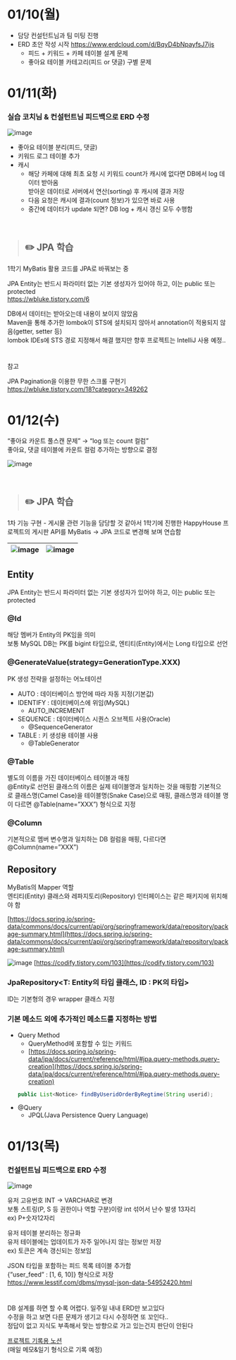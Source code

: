 # 01/10(월)

- 담당 컨설턴트님과 팀 미팅 진행
- ERD 초안 작성 시작 https://www.erdcloud.com/d/BqyD4bNpayfsJ7ijs
  - 피드 + 키워드 + 카페 테이블 설계 문제
  - 좋아요 테이블 카테고리(피드 or 댓글) 구별 문제

# 01/11(화)

### 실습 코치님 & 컨설턴트님 피드백으로 ERD 수정

![image](https://user-images.githubusercontent.com/50658153/148956161-beeb2ace-17d4-4fc8-952b-771e4be202ba.png)

- 좋아요 테이블 분리(피드, 댓글)
- 키워드 로그 테이블 추가
- 캐시
  - 해당 카페에 대해 최초 요청 시 키워드 count가 캐시에 없다면 DB에서 log 데이터 받아옴  
    받아온 데이터로 서버에서 연산(sorting) 후 캐시에 결과 저장
  - 다음 요청은 캐시에 결과(count 정보)가 있으면 바로 사용
  - 중간에 데이터가 update 되면? DB log + 캐시 갱신 모두 수행함

</br>

> ## ✏️ JPA 학습

1학기 MyBatis 활용 코드를 JPA로 바꿔보는 중

JPA Entity는 반드시 파라미터 없는 기본 생성자가 있어야 하고, 이는 public 또는 protected  
https://wbluke.tistory.com/6

DB에서 데이터는 받아오는데 내용이 보이지 않았음  
Maven을 통해 추가한 lombok이 STS에 설치되지 않아서 annotation이 적용되지 않음(getter, setter 등)  
lombok IDEs에 STS 경로 지정해서 해결 했지만 향후 프로젝트는 IntelliJ 사용 예정..

#

참고

JPA Pagination을 이용한 무한 스크롤 구현기  
https://wbluke.tistory.com/18?category=349262

# 01/12(수)

“좋아요 카운트 풀스캔 문제” → “log 또는 count 컬럼”  
좋아요, 댓글 테이블에 카운트 컬럼 추가하는 방향으로 결정

![image](https://user-images.githubusercontent.com/50658153/149251114-81e39d2c-1122-4d19-bd7c-467666127c74.png)

</br>

> ## ✏️ JPA 학습

1차 기능 구현 - 게시물 관련 기능을 담당할 것 같아서 1학기에 진행한 HappyHouse 프로젝트의 게시판 API를 MyBatis → JPA 코드로 변경해 보며 연습함

| ![image](https://user-images.githubusercontent.com/50658153/149266289-8e273cbe-1a7f-48e6-ae1c-43652949802b.png) | ![image](https://user-images.githubusercontent.com/50658153/149266323-91995188-d64b-4683-bcd6-578980a5da2e.png) |
| :-------------------------------------------------------------------------------------------------------------: | :-------------------------------------------------------------------------------------------------------------: |

## Entity

JPA Entity는 반드시 파라미터 없는 기본 생성자가 있어야 하고, 이는 public 또는 protected

### @Id

해당 멤버가 Entity의 PK임을 의미  
보통 MySQL DB는 PK를 bigint 타입으로, 엔티티(Entity)에서는 Long 타입으로 선언

### @GenerateValue(strategy=GenerationType.XXX)

PK 생성 전략을 설정하는 어노테이션

- AUTO : 데이터베이스 방언에 따라 자동 지정(기본값)
- IDENTIFY : 데이터베이스에 위임(MySQL)
  - AUTO_INCREMENT
- SEQUENCE : 데이터베이스 시퀀스 오브젝트 사용(Oracle)
  - @SequenceGenerator
- TABLE : 키 생성용 테이블 사용
  - @TableGenerator

### @Table

별도의 이름을 가진 데이터베이스 테이블과 매칭  
@Entity로 선언된 클래스의 이름은 실제 테이블명과 일치하는 것을 매핑함
기본적으로 클래스명(Camel Case)을 테이블명(Snake Case)으로 매핑, 클래스명과 테이블 명이 다르면 @Table(name=”XXX”) 형식으로 지정

### @Column

기본적으로 멤버 변수명과 일치하는 DB 컬럼을 매핑, 다르다면 @Column(name=”XXX”)

## Repository

MyBatis의 Mapper 역할  
엔티티(Entity) 클래스와 레파지토리(Repository) 인터페이스는 같은 패키지에 위치해야 함

[https://docs.spring.io/spring-data/commons/docs/current/api/org/springframework/data/repository/package-summary.html](https://docs.spring.io/spring-data/commons/docs/current/api/org/springframework/data/repository/package-summary.html)

![image](https://user-images.githubusercontent.com/50658153/149265578-65d583cb-5930-47b1-8833-89dd37d1f695.png)
[https://codify.tistory.com/103](https://codify.tistory.com/103)

### JpaRepository<T: Entity의 타입 클래스, ID : PK의 타입>

ID는 기본형의 경우 wrapper 클래스 지정

### 기본 메소드 외에 추가적인 메소드를 지정하는 방법

- Query Method
  - QueryMethod에 포함할 수 있는 키워드
  - [https://docs.spring.io/spring-data/jpa/docs/current/reference/html/#jpa.query-methods.query-creation](https://docs.spring.io/spring-data/jpa/docs/current/reference/html/#jpa.query-methods.query-creation)
  ```java
  public List<Notice> findByUseridOrderByRegtime(String userid);
  ```
- @Query
  - JPQL(Java Persistence Query Language)

# 01/13(목)

### 컨설턴트님 피드백으로 ERD 수정

![image](https://user-images.githubusercontent.com/50658153/149433301-f6fcc168-cfdd-4d3e-bad5-6cc9abdc3d7e.png)

유저 고유번호 INT → VARCHAR로 변경  
보통 스트링(P, S 등 권한이나 역할 구분)이랑 int 섞어서 난수 발생 13자리  
ex) P+숫자12자리

유저 테이블 분리하는 정규화  
유저 테이블에는 업데이트가 자주 일어나지 않는 정보만 저장  
ex) 토큰은 계속 갱신되는 정보임

JSON 타입을 포함하는 피드 목록 테이블 추가함  
{”user_feed” : [1, 6, 10]} 형식으로 저장  
https://www.lesstif.com/dbms/mysql-json-data-54952420.html

#

DB 설계를 하면 할 수록 어렵다. 일주일 내내 ERD만 보고있다  
수정을 하고 보면 다른 문제가 생기고 다시 수정하면 또 꼬인다..  
정답이 없고 지식도 부족해서 맞는 방향으로 가고 있는건지 판단이 안된다

[프로젝트 기록용 노션](https://zany-perigee-3ef.notion.site/PJT-SNS-2757fc52632b4d299c7c966abea3a5a7)  
(매일 메모&일기 형식으로 기록 예정)
